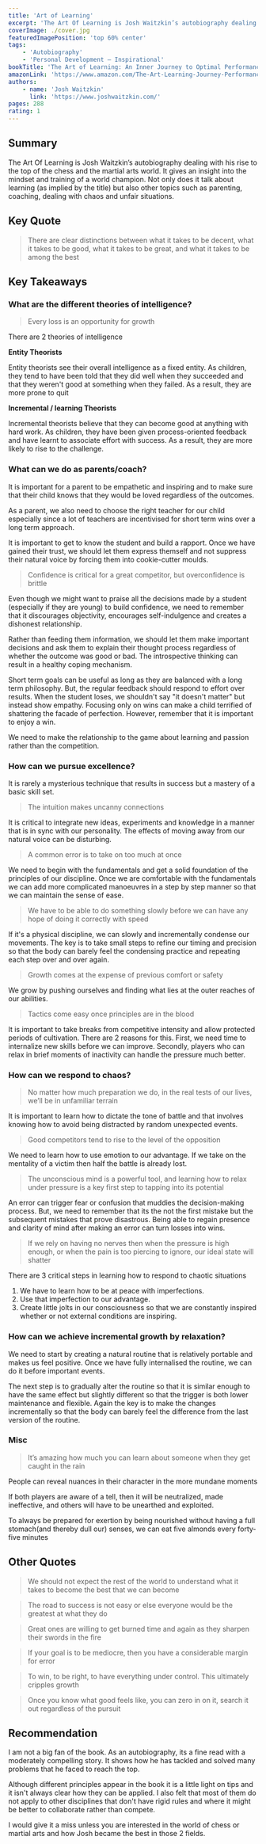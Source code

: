 ```yaml
---
title: 'Art of Learning'
excerpt: 'The Art Of Learning is Josh Waitzkin’s autobiography dealing with his rise to the top of the chess and martial arts world. It gives an insight into the mindset and training of a world champion.'
coverImage: ./cover.jpg
featuredImagePosition: 'top 60% center'
tags:
    - 'Autobiography'
    - 'Personal Development — Inspirational'
bookTitle: 'The Art of Learning: An Inner Journey to Optimal Performance'
amazonLink: 'https://www.amazon.com/The-Art-Learning-Journey-Performance/dp/0743277465/'
authors:
    - name: 'Josh Waitzkin'
      link: 'https://www.joshwaitzkin.com/'
pages: 288
rating: 1
---
```


## Summary

The Art Of Learning is Josh Waitzkin’s autobiography dealing with his rise to the top of the chess and the martial arts world. It gives an insight into the mindset and training of a world champion. Not only does it talk about learning (as implied by the title) but also other topics such as parenting, coaching, dealing with chaos and unfair situations.

## Key Quote

> There are clear distinctions between what it takes to be decent, what it takes to be good, what it takes to be great, and what it takes to be among the best

## Key Takeaways

### What are the different theories of intelligence?

> Every loss is an opportunity for growth

There are 2 theories of intelligence

**Entity Theorists**

Entity theorists see their overall intelligence as a fixed entity. As children, they tend to have been told that they did well when they succeeded and that they weren't good at something when they failed. As a result, they are more prone to quit

**Incremental / learning Theorists**

Incremental theorists believe that they can become good at anything with hard work. As children, they have been given process-oriented feedback and have learnt to associate effort with success. As a result, they are more likely to rise to the challenge.

### What can we do as parents/coach?

It is important for a parent to be empathetic and inspiring and to make sure that their child knows that they would be loved regardless of the outcomes.

As a parent, we also need to choose the right teacher for our child especially since a lot of teachers are incentivised for short term wins over a long term approach.

It is important to get to know the student and build a rapport. Once we have gained their trust, we should let them express themself and not suppress their natural voice by forcing them into cookie-cutter moulds.

> Confidence is critical for a great competitor, but overconfidence is brittle

Even though we might want to praise all the decisions made by a student (especially if they are young) to build confidence, we need to remember that it discourages objectivity, encourages self-indulgence and creates a dishonest relationship.

Rather than feeding them information, we should let them make important decisions and ask them to explain their thought process regardless of whether the outcome was good or bad. The introspective thinking can result in a healthy coping mechanism.

Short term goals can be useful as long as they are balanced with a long term philosophy. But, the regular feedback should respond to effort over results. When the student loses, we shouldn't say "it doesn't matter" but instead show empathy. Focusing only on wins can make a child terrified of shattering the facade of perfection. However, remember that it is important to enjoy a win.

We need to make the relationship to the game about learning and passion rather than the competition.

### How can we pursue excellence?

It is rarely a mysterious technique that results in success but a mastery of a basic skill set.

> The intuition makes uncanny connections

It is critical to integrate new ideas, experiments and knowledge in a manner that is in sync with our personality. The effects of moving away from our natural voice can be disturbing.

> A common error is to take on too much at once

We need to begin with the fundamentals and get a solid foundation of the principles of our discipline. Once we are comfortable with the fundamentals we can add more complicated manoeuvres in a step by step manner so that we can maintain the sense of ease.

> We have to be able to do something slowly before we can have any hope of doing it correctly with speed

If it's a physical discipline, we can slowly and incrementally condense our movements. The key is to take small steps to refine our timing and precision so that the body can barely feel the condensing practice and repeating each step over and over again.

> Growth comes at the expense of previous comfort or safety

We grow by pushing ourselves and finding what lies at the outer reaches of our abilities.

> Tactics come easy once principles are in the blood

It is important to take breaks from competitive intensity and allow protected periods of cultivation. There are 2 reasons for this. First, we need time to internalize new skills before we can improve. Secondly, players who can relax in brief moments of inactivity can handle the pressure much better.

### How can we respond to chaos?

> No matter how much preparation we do, in the real tests of our lives, we’ll be in unfamiliar terrain

It is important to learn how to dictate the tone of battle and that involves knowing how to avoid being distracted by random unexpected events.

> Good competitors tend to rise to the level of the opposition

We need to learn how to use emotion to our advantage. If we take on the mentality of a victim then half the battle is already lost.

> The unconscious mind is a powerful tool, and learning how to relax under pressure is a key first step to tapping into its potential

An error can trigger fear or confusion that muddies the decision-making process. But, we need to remember that its the not the first mistake but the subsequent mistakes that prove disastrous. Being able to regain presence and clarity of mind after making an error can turn losses into wins.

> If we rely on having no nerves then when the pressure is high enough, or when the pain is too piercing to ignore, our ideal state will shatter

There are 3 critical steps in learning how to respond to chaotic situations

1. We have to learn how to be at peace with imperfections.
2. Use that imperfection to our advantage.
3. Create little jolts in our consciousness so that we are constantly inspired whether or not external conditions are inspiring.

### How can we achieve incremental growth by relaxation?

We need to start by creating a natural routine that is relatively portable and makes us feel positive. Once we have fully internalised the routine, we can do it before important events.

The next step is to gradually alter the routine so that it is similar enough to have the same effect but slightly different so that the trigger is both lower maintenance and flexible. Again the key is to make the changes incrementally so that the body can barely feel the difference from the last version of the routine.

### Misc

> It’s amazing how much you can learn about someone when they get caught in the rain

People can reveal nuances in their character in the more mundane moments

If both players are aware of a tell, then it will be neutralized, made ineffective, and others will have to be unearthed and exploited.

To always be prepared for exertion by being nourished without having a full stomach(and thereby dull our) senses, we can eat five almonds every forty-five minutes

## Other Quotes

> We should not expect the rest of the world to understand what it takes to become the best that we can become

> The road to success is not easy or else everyone would be the greatest at what they do

> Great ones are willing to get burned time and again as they sharpen their swords in the fire

> If your goal is to be mediocre, then you have a considerable margin for error

> To win, to be right, to have everything under control. This ultimately cripples growth

> Once you know what good feels like, you can zero in on it, search it out regardless of the pursuit

## Recommendation

I am not a big fan of the book. As an autobiography, its a fine read with a moderately compelling story. It shows how he has tackled and solved many problems that he faced to reach the top.

Although different principles appear in the book it is a little light on tips and it isn't always clear how they can be applied. I also felt that most of them do not apply to other disciplines that don't have rigid rules and where it might be better to collaborate rather than compete.

I would give it a miss unless you are interested in the world of chess or martial arts and how Josh became the best in those 2 fields.
